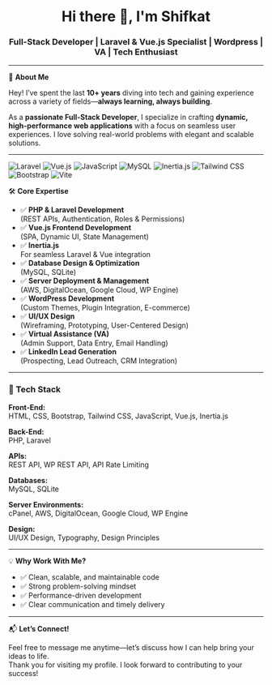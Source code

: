 <h1 align="center">Hi there 👋, I'm Shifkat</h1>
<h3 align="center">Full-Stack Developer | Laravel & Vue.js Specialist | Wordpress | VA | Tech Enthusiast</h3>

---

🚀 **About Me**

Hey! I’ve spent the last **10+ years** diving into tech and gaining experience across a variety of fields—**always learning, always building**.

As a **passionate Full-Stack Developer**, I specialize in crafting **dynamic, high-performance web applications** with a focus on seamless user experiences. I love solving real-world problems with elegant and scalable solutions.

---


![Laravel](https://img.shields.io/badge/Laravel-F05340?style=for-the-badge&logo=laravel&logoColor=white)
![Vue.js](https://img.shields.io/badge/Vue.js-35495E?style=for-the-badge&logo=vue.js&logoColor=4FC08D)
![JavaScript](https://img.shields.io/badge/JavaScript-F7DF1E?style=for-the-badge&logo=javascript&logoColor=black)
![MySQL](https://img.shields.io/badge/MySQL-00758F?style=for-the-badge&logo=mysql&logoColor=white)
![Inertia.js](https://img.shields.io/badge/Inertia.js-3A3A3A?style=for-the-badge&logo=inertia&logoColor=white)
![Tailwind CSS](https://img.shields.io/badge/Tailwind_CSS-06B6D4?style=for-the-badge&logo=tailwindcss&logoColor=white)
![Bootstrap](https://img.shields.io/badge/Bootstrap-563D7C?style=for-the-badge&logo=bootstrap&logoColor=white)
![Vite](https://img.shields.io/badge/Vite-646CFF?style=for-the-badge&logo=vite&logoColor=white)

🛠️ **Core Expertise**

- ✅ **PHP & Laravel Development**  
  (REST APIs, Authentication, Roles & Permissions)
- ✅ **Vue.js Frontend Development**  
  (SPA, Dynamic UI, State Management)
- ✅ **Inertia.js**  
  For seamless Laravel & Vue integration
- ✅ **Database Design & Optimization**  
  (MySQL, SQLite)
- ✅ **Server Deployment & Management**  
  (AWS, DigitalOcean, Google Cloud, WP Engine)
- ✅ **WordPress Development**  
  (Custom Themes, Plugin Integration, E-commerce)
- ✅ **UI/UX Design**  
  (Wireframing, Prototyping, User-Centered Design)
- ✅ **Virtual Assistance (VA)**  
  (Admin Support, Data Entry, Email Handling)
- ✅ **LinkedIn Lead Generation**  
  (Prospecting, Lead Outreach, CRM Integration)

---

### 🧰 Tech Stack

**Front-End:**  
HTML, CSS, Bootstrap, Tailwind CSS, JavaScript, Vue.js, Inertia.js

**Back-End:**  
PHP, Laravel

**APIs:**  
REST API, WP REST API, API Rate Limiting

**Databases:**  
MySQL, SQLite

**Server Environments:**  
cPanel, AWS, DigitalOcean, Google Cloud, WP Engine

**Design:**  
UI/UX Design, Typography, Design Principles

---

💡 **Why Work With Me?**

- ✅ Clean, scalable, and maintainable code
- ✅ Strong problem-solving mindset
- ✅ Performance-driven development
- ✅ Clear communication and timely delivery

---

📬 **Let’s Connect!**

Feel free to message me anytime—let’s discuss how I can help bring your ideas to life.  
Thank you for visiting my profile. I look forward to contributing to your success!

